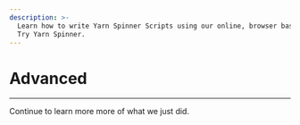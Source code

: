 ```yaml
---
description: >-
  Learn how to write Yarn Spinner Scripts using our online, browser based tool,
  Try Yarn Spinner.
---
```


# Advanced

***

Continue to learn more more of what we just did.





